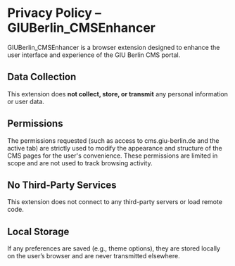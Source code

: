 ﻿# Privacy Policy – GIUBerlin_CMSEnhancer

GIUBerlin_CMSEnhancer is a browser extension designed to enhance the user interface and experience of the GIU Berlin CMS portal.

## Data Collection

This extension does **not collect, store, or transmit** any personal information or user data.

## Permissions

The permissions requested (such as access to cms.giu-berlin.de and the active tab) are strictly used to modify the appearance and structure of the CMS pages for the user's convenience. These permissions are limited in scope and are not used to track browsing activity.

## No Third-Party Services

This extension does not connect to any third-party servers or load remote code.

## Local Storage

If any preferences are saved (e.g., theme options), they are stored locally on the user’s browser and are never transmitted elsewhere.

